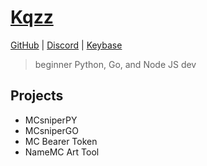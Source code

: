 # [Kqzz](https://kqzz.me/)
<a href="https://github.com/Kqzz" target="_blank">GitHub</a> |
            <a href="https://discordid.netlify.app/?id=703244711187578911" target="_blank">Discord</a> |
            <a href="https://keybase.io/kqzz" target="_blank">Keybase</a>

> beginner Python, Go, and Node JS dev

## Projects

- MCsniperPY
- MCsniperGO
- MC Bearer Token
- NameMC Art Tool
